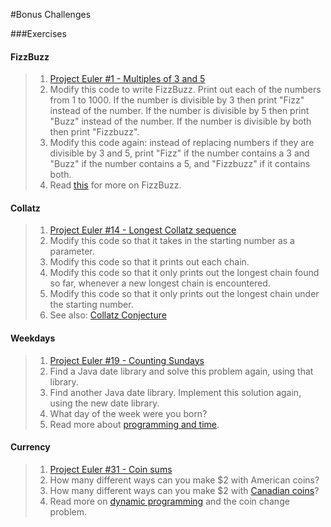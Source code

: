 #Bonus Challenges

###Exercises

#### FizzBuzz
> 1. [Project Euler #1 - Multiples of 3 and 5](https://projecteuler.net/problem=1)
> 2. Modify this code to write FizzBuzz. Print out each of the numbers from 1 to 1000. If the number is divisible by 3 then print "Fizz" instead of the number. If the number is divisible by 5 then print "Buzz" instead of the number. If the number is divisible by both then print "Fizzbuzz".
> 3. Modify this code again: instead of replacing numbers if they are divisible by 3 and 5, print "Fizz" if the number contains a 3 and "Buzz" if the number contains a 5, and "Fizzbuzz" if it contains both.
> 4. Read [this](http://c2.com/cgi/wiki?FizzBuzzTest) for more on FizzBuzz.

#### Collatz
> 1. [Project Euler #14 - Longest Collatz sequence](https://projecteuler.net/problem=14)
> 2. Modify this code so that it takes in the starting number as a parameter.
> 3. Modify this code so that it prints out each chain.
> 4. Modify this code so that it only prints out the longest chain found so far, whenever a new longest chain is encountered.
> 5. Modify this code so that it only prints out the longest chain under the starting number.
> 6. See also: [Collatz Conjecture](http://en.wikipedia.org/wiki/Collatz_conjecture)

#### Weekdays
> 1. [Project Euler #19 - Counting Sundays](https://projecteuler.net/problem=19)
> 2. Find a Java date library and solve this problem again, using that library.
> 3. Find another Java date library. Implement this solution again, using the new date library.
> 4. What day of the week were you born?
> 5. Read more about [programming and time](http://infiniteundo.com/post/25326999628/falsehoods-programmers-believe-about-time).

#### Currency
> 1. [Project Euler #31 - Coin sums](https://projecteuler.net/problem=31)
> 2. How many different ways can you make $2 with American coins?
> 3. How many different ways can you make $2 with [Canadian coins](http://en.wikipedia.org/wiki/Coins_of_the_Canadian_dollar)?
> 4. Read more on [dynamic programming](https://www.topcoder.com/community/data-science/data-science-tutorials/dynamic-programming-from-novice-to-advanced/) and the coin change problem.
